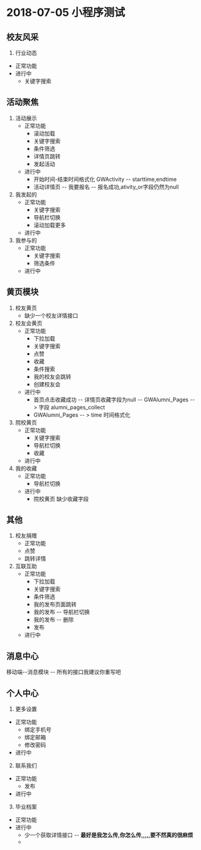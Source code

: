 2018-07-05 小程序测试
===================

## 校友风采
1. 行业动态
  + 正常功能
  + 进行中
    + 关键字搜索

## 活动聚焦
1. 活动展示
    + 正常功能
      + 滚动加载
      + 关键字搜索
      + 条件筛选
      + 详情页跳转
      + 发起活动
    + 进行中 
      + 开始时间-结束时间格式化 GWActivity -- starttime,endtime
      + 活动详情页 -- 我要报名 -- 报名成功,ativity_or字段仍然为null
2. 我发起的
    + 正常功能
      + 关键字搜索
      + 导航栏切换
      + 滚动加载更多
    + 进行中 
3. 我参与的
    + 正常功能 
      + 关键字搜索
      + 筛选条件 
    + 进行中

## 黄页模块
1. 校友黄页
    +  缺少一个校友详情接口
2. 校友会黄页
    + 正常功能
      + 下拉加载
      + 关键字搜索
      + 点赞
      + 收藏
      + 条件搜索
      + 我的校友会跳转
      + 创建校友会
    + 进行中
      + 首页点击收藏成功 -- 详情页收藏字段为null -- GWAlumni_Pages -- > 字段 alumni_pages_collect
      + GWAlumni_Pages -- > time 时间格式化
3. 院校黄页
    + 正常功能
      + 关键字搜索
      + 导航栏切换
      + 收藏
    + 进行中 
4. 我的收藏
    + 正常功能
      + 导航栏切换 
    + 进行中 
      + 院校黄页 缺少收藏字段

## 其他
1. 校友捐赠
   + 正常功能
    + 点赞
    + 跳转详情 
2. 互联互助
    + 正常功能
      + 下拉加载
      + 关键字搜索
      + 条件筛选
      + 我的发布页面跳转
      + 我的发布 -- 导航栏切换
      + 我的发布 -- 删除
      + 发布
    + 进行中 

## 消息中心
 移动端--消息模块 -- 所有的接口我建议你重写吧


## 个人中心
1. 更多设置
  + 正常功能
    + 绑定手机号
    + 绑定邮箱
    + 修改密码
  + 进行中 
2. 联系我们
  + 正常功能
    + 发布
  + 进行中
3. 毕业档案
  + 正常功能
  + 进行中
    + 少一个获取详情接口 --  <b>最好是我怎么传,你怎么传,,,,,要不然真的很麻烦</b>
    + 